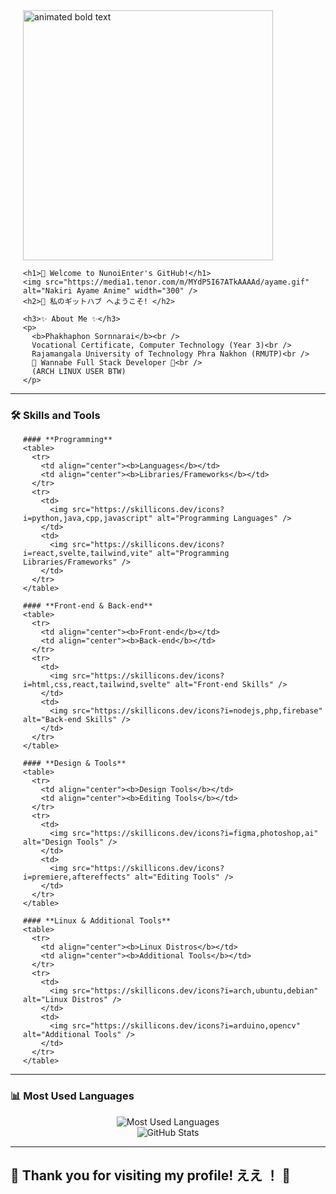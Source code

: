 <div>
  <div style="text-align: left; margin-left: 20px;">
    <img src="https://media1.tenor.com/m/zRLgoJ03JFwAAAAC/nakiri-ayame-vtuber.gif" alt="animated bold text" width="400" />

    <h1>👋 Welcome to NunoiEnter's GitHub!</h1>
    <img src="https://media1.tenor.com/m/MYdP5I67ATkAAAAd/ayame.gif" alt="Nakiri Ayame Anime" width="300" />
    <h2>👋 私のギットハブ へようこそ! </h2>

    <h3>✨ About Me ✨</h3>
    <p>
      <b>Phakhaphon Sornnarai</b><br />
      Vocational Certificate, Computer Technology (Year 3)<br />
      Rajamangala University of Technology Phra Nakhon (RMUTP)<br />
      🎯 Wannabe Full Stack Developer 🎯<br />
      (ARCH LINUX USER BTW)
    </p>
  </div>

  ---

  ### 🛠️ Skills and Tools

  <div style="text-align: left; margin-left: 20px;">

    #### **Programming**
    <table>
      <tr>
        <td align="center"><b>Languages</b></td>
        <td align="center"><b>Libraries/Frameworks</b></td>
      </tr>
      <tr>
        <td>
          <img src="https://skillicons.dev/icons?i=python,java,cpp,javascript" alt="Programming Languages" />
        </td>
        <td>
          <img src="https://skillicons.dev/icons?i=react,svelte,tailwind,vite" alt="Programming Libraries/Frameworks" />
        </td>
      </tr>
    </table>

    #### **Front-end & Back-end**
    <table>
      <tr>
        <td align="center"><b>Front-end</b></td>
        <td align="center"><b>Back-end</b></td>
      </tr>
      <tr>
        <td>
          <img src="https://skillicons.dev/icons?i=html,css,react,tailwind,svelte" alt="Front-end Skills" />
        </td>
        <td>
          <img src="https://skillicons.dev/icons?i=nodejs,php,firebase" alt="Back-end Skills" />
        </td>
      </tr>
    </table>

    #### **Design & Tools**
    <table>
      <tr>
        <td align="center"><b>Design Tools</b></td>
        <td align="center"><b>Editing Tools</b></td>
      </tr>
      <tr>
        <td>
          <img src="https://skillicons.dev/icons?i=figma,photoshop,ai" alt="Design Tools" />
        </td>
        <td>
          <img src="https://skillicons.dev/icons?i=premiere,aftereffects" alt="Editing Tools" />
        </td>
      </tr>
    </table>

    #### **Linux & Additional Tools**
    <table>
      <tr>
        <td align="center"><b>Linux Distros</b></td>
        <td align="center"><b>Additional Tools</b></td>
      </tr>
      <tr>
        <td>
          <img src="https://skillicons.dev/icons?i=arch,ubuntu,debian" alt="Linux Distros" />
        </td>
        <td>
          <img src="https://skillicons.dev/icons?i=arduino,opencv" alt="Additional Tools" />
        </td>
      </tr>
    </table>
  </div>

  ---

  ### 📊 Most Used Languages
  <div style="text-align: center;">
    <img src="https://github-readme-stats.vercel.app/api/top-langs/?username=NunoiEnter&layout=compact&theme=tokyonight" alt="Most Used Languages" />
    <br />
    <img src="https://github-readme-stats.vercel.app/api?username=NunoiEnter&show_icons=true&theme=gruvbox&title_color=ff69b4&text_color=d2a1ff" alt="GitHub Stats" />
  </div>

  ---

  ## 🌟 Thank you for visiting my profile! ええ ！ 🌟
</div>
